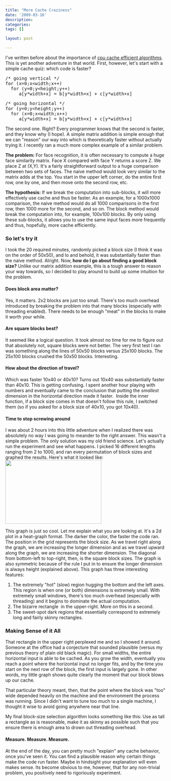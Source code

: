 ```yaml
---
title: "More Cache Craziness"
date: '2009-03-16'
description:
categories:
tags: []

layout: post

---
```

I've written before about the importance of <a href="http://lbrandy.com/blog/2008/10/how-we-made-our-face-recognizer-25-times-faster/">cpu cache efficient algorithms</a>.  This is yet another adventure in that world. First, however, let's start with a simple cache quiz: which code is faster?
<pre>/* going vertical */
for (x=0;x&lt;width;x++)
  for (y=0;y&lt;height;y++)
     a[y*width+x] = b[y*width+x] + c[y*width+x]</pre>
<pre>/* going horizontal */
for (y=0;y&lt;height;y++)
  for (x=0;x&lt;width;x++)
     a[y*width+x] = b[y*width+x] + c[y*width+x]</pre>
The second one. Right? Every programmer knows that the second is faster, and they know why (I hope). A simple matrix addition is simple enough that we can "reason" our way into which is theoretically faster without actually trying it.  I recently ran a much more complex example of a similar problem.  <strong></strong>

<strong>The problem:</strong> For face recognition, it is often necessary to compute a huge face similarity matrix. Face X compared with face Y returns a score Z. We place Z at (X,Y). It's a fairly straightforward output to a huge comparison between two sets of faces. The naive method would look very similar to the matrix adds at the top. You start in the upper left corner, do the entire first row, one by one, and then move onto the second row, etc.  <strong></strong>

<strong>The hypothesis:</strong> If we break the computation into sub-blocks, it will more effectively use cache and thus be faster. As an example, for a 1000x1000 comparison, the naive method would do all 1000 comparisons in the first row, then 1000 more for the second, and so on. The block method would break the computation into, for example, 100x100 blocks. By only using these sub-blocks, it allows you to use the same input faces more frequently and thus, hopefully, more cache efficiently.
<h3><strong>So let's try it</strong></h3>
I took the 20 required minutes, randomly picked a block size (I think it was on the order of 50x50), and lo and behold, it was substantially faster than the naive method. Alright. Now,<strong> how do I go about finding a good block size?</strong> Unlike our matrix addition example, this is a tough answer to reason your way towards, so I decided to play around to build up some intuition for the problem.<strong> </strong>
<h4>Does block area matter?</h4>
Yes, it matters. 2x2 blocks are just too small. There's too much overhead introduced by breaking the problem into that many blocks (especially with threading enabled). There needs to be enough "meat" in the blocks to make it worth your while.
<h4><strong>Are square blocks best?</strong></h4>
It seemed like a logical question. It took almost no time for me to figure out that absolutely not, square blocks were not better. The very first test I ran was something along the lines of 50x50 blocks versus 25x100 blocks. The 25x100 blocks crushed the 50x50 blocks. Interesting.
<h4><strong>How about the direction of travel?</strong></h4>
Which was faster 10x40 or 40x10? Turns out 10x40 was substantially faster than 40x10. This is getting confusing. I spent another hour playing with numbers and eventually came to the conclusion that putting the <em>smallest</em> dimension in the horizontal direction made it faster.  Inside the inner function, if a block size comes in that doesn't follow this rule, I switched them (so if you asked for a block size of 40x10, you got 10x40).
<h4><strong>Time to stop screwing around</strong></h4>
I was about 2 hours into this little adventure when I realized there was absolutely no way I was going to meander to the right answer. This wasn't a simple problem. The only solution was my old friend science. Let's actually run the experiment and see what happens. I picked 16 different lengths ranging from 2 to 1000, and ran every permutation of block sizes and graphed the results. Here's what it looked like:  <a href="http://lbrandy.com/blog/wp-content/uploads/2009/02/graph.png"><img class="alignnone size-medium wp-image-602" title="cache graph" src="http://lbrandy.com/blog/wp-content/uploads/2009/02/graph-300x198.png" alt="" width="300" height="198" /></a>

This graph is just so cool. Let me explain what you are looking at. It's a 2d plot in a heat-graph format. The darker the color, the faster the code ran. The position in the grid represents the block size. As we travel right along the graph, we are increasing the longer dimension and as we travel upward along the graph, we are increasing the shorter dimension. The diagonal from bottom-left to top-right, then, is the square block sizes. The graph is also symmetric because of the rule I put in to ensure the longer dimension is always height (explained above).  This graph has three interesting features:
<ol>
	<li>The extremely "hot" (slow) region hugging the bottom and the left axes. This region is when one (or both) dimensions is extremely small. With extremely small windows, there's too much overhead (especially with threading) and it begins to dominate the actual computation.</li>
	<li>The bizarre rectangle  in the upper-right. More on this in a second.</li>
	<li>The sweet-spot dark regions that essentially correspond to extremely long and fairly skinny rectangles.</li>
</ol>
<h3><strong>Making Sense of it All</strong></h3>
That rectangle in the upper right perplexed me and so I showed it around. Someone at the office had a conjecture that sounded plausible (versus my previous theory of plain old black magic). For small widths, the entire horizontal input is able to be cached. As you grow the width, eventually you reach a point where the horizontal input no longer fits, and by the time you start on the next row of the block, the first input is largely gone. In other words, my little graph shows quite clearly the moment that our block blows up our cache.

That particular theory meant, then, that the point where the block was "too" wide depended heavily on the machine and the environment the process was running. Since I didn't want to tune too much to a single machine, I thought it wise to avoid going anywhere near that line.

My final block-size selection algorithm looks something like this: Use as tall a rectangle as is reasonable, make it as skinny as possible such that you ensure there is enough area to drown out threading overhead.
<h4><strong>Measure. Measure. Measure.
</strong></h4>
At the end of the day, you can pretty much "explain" any cache behavior, once you've seen it. You can find a plausible reason why certain things make the code run faster. Maybe in hindsight your explanation will even makes sense. Its become obvious to me, however, that for any non-trivial problem, you positively need to rigoriously experiment.